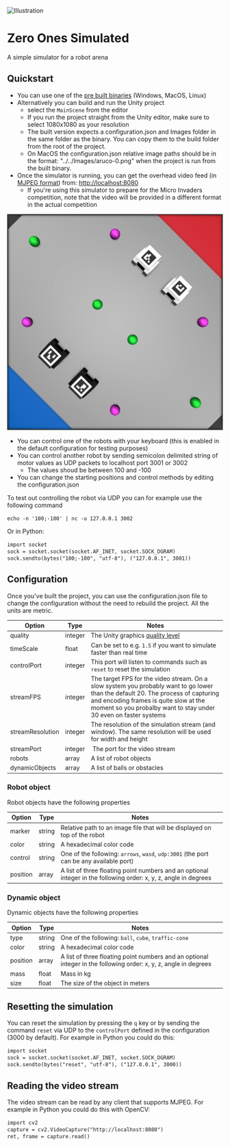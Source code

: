 ![Illustration](https://repository-images.githubusercontent.com/268081145/c5953400-e350-11ea-8386-185060a80f35)

# Zero Ones Simulated
A simple simulator for a robot arena

## Quickstart
- You can use one of the [pre built binaries](https://github.com/zero-ones-given/zero-ones-simulated/releases) (Windows, MacOS, Linux)
- Alternatively you can build and run the Unity project
    - select the `MainScene` from the editor
    - If you run the project straight from the Unity editor, make sure to select 1080x1080 as your resolution
    - The built version expects a configuration.json and Images folder in the same folder as the binary. You can copy them to the build folder from the root of the project.
    - On MacOS the configuration.json relative image paths should be in the format: "../../Images/aruco-0.png" when the project is run from the built binary.
- Once the simulator is running, you can get the overhead video feed (in [MJPEG format](https://en.wikipedia.org/wiki/Motion_JPEG)) from: [http://localhost:8080](http://localhost:8080)
    - If you're using this simulator to prepare for the Micro Invaders competition, note that the video will be provided in a different format in the actual competition

![Screenshot](screenshot.jpg)

- You can control one of the robots with your keyboard (this is enabled in the default configuration for testing purposes)
- You can control another robot by sending semicolon delimited string of motor values as UDP packets to localhost port 3001 or 3002
    - The values shoud be between 100 and -100
- You can change the starting positions and control methods by editing the configuration.json

To test out controlling the robot via UDP you can for example use the following command
```
echo -n '100;-100' | nc -u 127.0.0.1 3002
```
Or in Python:
```
import socket
sock = socket.socket(socket.AF_INET, socket.SOCK_DGRAM)
sock.sendto(bytes("100;-100", "utf-8"), ("127.0.0.1", 3001))
```

## Configuration
Once you've built the project, you can use the configuration.json file to change the configuration without the need to rebuild the project. All the units are metric.

| Option           | Type    | Notes |
| ---------------- | ------- | ----- |
| quality          | integer | The Unity graphics [quality level](https://docs.unity3d.com/ScriptReference/QualitySettings.SetQualityLevel.html)
| timeScale        | float   | Can be set to e.g. `1.5` if you want to simulate faster than real time
| controlPort      | integer | This port will listen to commands such as `reset` to reset the simulation
| streamFPS        | integer | The target FPS for the video stream. On a slow system you probably want to go lower than the default 20. The process of capturing and encoding frames is quite slow at the moment so you probalby want to stay under 30 even on faster systems
| streamResolution | integer | The resolution of the simulation stream (and window). The same resolution will be used for width and height
| streamPort       | integer | The port for the video stream
| robots           | array   | A list of robot objects
| dynamicObjects   | array   | A list of balls or obstacles


### Robot object
Robot objects have the following properties

| Option           | Type    | Notes |
| ---------------- | ------- | ----- |
| marker           | string  | Relative path to an image file that will be displayed on top of the robot
| color            | string  | A hexadecimal color code
| control          | string  | One of the following: `arrows`, `wasd`, `udp:3001` (the port can be any available port)
| position         | array   | A list of three floating point numbers and an optional integer in the following order: x, y, z, angle in degrees

### Dynamic object
Dynamic objects have the following properties

| Option           | Type    | Notes |
| ---------------- | ------- | ----- |
| type             | string  | One of the following: `ball`, `cube`, `traffic-cone`
| color            | string  | A hexadecimal color code
| position         | array   | A list of three floating point numbers and an optional integer in the following order: x, y, z, angle in degrees
| mass             | float   | Mass in kg
| size             | float   | The size of the object in meters

## Resetting the simulation
You can reset the simulation by pressing the `q` key or by sending the command `reset` via UDP to the `controlPort` defined in the configuration (3000 by default). For example in Python you could do this:
```
import socket
sock = socket.socket(socket.AF_INET, socket.SOCK_DGRAM)
sock.sendto(bytes("reset", "utf-8"), ("127.0.0.1", 3000))
```

## Reading the video stream
The video stream can be read by any client that supports MJPEG. For example in Python you could do this with OpenCV:
```
import cv2
capture = cv2.VideoCapture("http://localhost:8080")
ret, frame = capture.read()
```